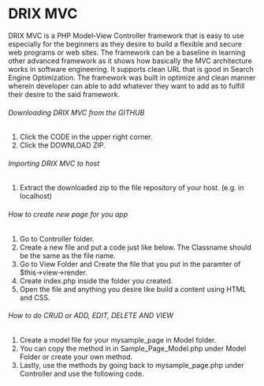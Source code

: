 # DRIX MVC

DRIX MVC is a PHP Model-View Controller framework that is easy to use especially for the beginners as they desire to build a flexible and secure web programs or web sites. The framework can be a baseline in learning other advanced framework as it shows how basically the MVC architecture works in software engineering. It supports clean URL that is good in Search Engine Optimization. The framework was built in optimize and clean manner wherein developer can able to add whatever they want to add as to fulfill their desire to the said framework. 

######  Downloading DRIX MVC from the GITHUB

1.	Click the CODE in the upper right corner.
2.	Click the DOWNLOAD ZIP.

######  Importing DRIX MVC to host

1.	Extract the downloaded zip to the file repository of your host.
(e.g. in localhost)


######  How to create new page for you app

1.	Go to Controller folder.
2.	Create a new file and put a code just like below. The Classname should be the same as the file name.
3.	Go to View Folder and Create the file that you put in the paramter of 
$this->view->render.
4.	Create index.php inside the folder you created.
5.	Open the file and anything you desire like build a content using HTML and CSS.

###### How to do CRUD or ADD, EDIT, DELETE AND VIEW
1.	Create a model file for your mysample_page in Model folder.
2.	You can copy the method in in Sample_Page_Model.php under Model Folder or create your own method.
3.	Lastly, use the methods by going back to mysample_page.php under Controller and use the following code.
